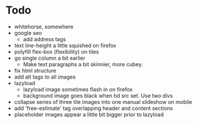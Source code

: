# Todo
- whitehorse, somewhere
- google seo
  - add address tags
- text line-height a little squished on firefox
- polyfill flex-box (flexibility) on tiles
- go single column a bit earlier
  - Make text paragraphs a bit skinnier, more cubey.
- fix html structure
- add alt tags to all images
- lazyload
  - lazyload image sometimes flash in on firefox
  - background image goes black when hd src set. Use two divs
- collapse series of three tile images into one manual slideshow on mobile
- add 'free-estimate' tag overlapping header and content sections
- placeholder images appear a little bit bigger prior to lazyload
